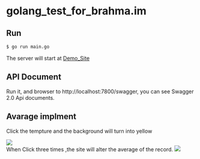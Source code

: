 # golang_test_for_brahma.im

## Run

```sh
$ go run main.go 
```

The server will start  at [Demo_Site](https://localhost:7800)

## API Document
Run it, and browser to http://localhost:7800/swagger, you can see Swagger 2.0 Api documents.

## Avarage implment

Click the tempture and the background will turn into yellow 

![](https://i.imgur.com/JglFxV2.png)
<br>
When Click three times ,the site will alter the average of the record.
![](https://i.imgur.com/tptuJ8Q.png)




